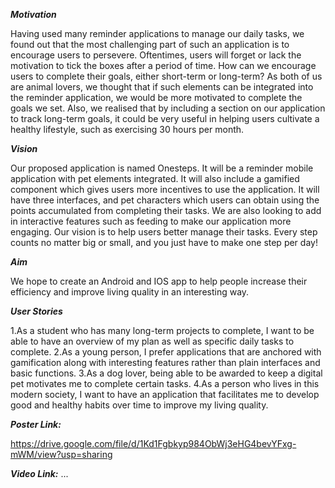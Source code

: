 ***Motivation***

Having used many reminder applications to manage our daily tasks, we found out that the most challenging part of such an application is to encourage users to persevere. Oftentimes, users will forget or lack the motivation to tick the boxes after a period of time. How can we encourage users to complete their goals, either short-term or long-term? As both of us are animal lovers, we thought that if such elements can be integrated into the reminder application, we would be more motivated to complete the goals we set. Also, we realised that  by including a section on our application to track long-term goals, it could be very useful in helping users cultivate a healthy lifestyle, such as exercising 30 hours per month. 

***Vision***

Our proposed application is named Onesteps. It will be a reminder mobile application with pet elements integrated. It will also include a gamified component which gives users more incentives to use the application. It will have three interfaces, and pet characters which users can obtain using the points accumulated from completing their tasks. We are also looking to add in interactive features such as feeding to make our application more engaging. Our vision is to help users better manage their tasks. Every step counts no matter big or small, and you just have to make one step per day!

***Aim***

We hope to create an Android and IOS app to help people increase their efficiency and improve living quality in an interesting way.

***User Stories***

1.As a student who has many long-term projects to complete, I want to be able to have an overview of my plan as well as specific daily tasks to complete.
2.As a young person, I prefer applications that are anchored with gamification along with interesting features rather than plain interfaces and basic functions.
3.As a dog lover, being able to be awarded to keep a digital pet motivates me to complete certain tasks.
4.As a person who lives in this modern society, I want to have an application that facilitates me to develop good and healthy habits over time to improve my living quality.

***Poster Link:***

https://drive.google.com/file/d/1Kd1Fgbkyp984ObWj3eHG4bevYFxg-mWM/view?usp=sharing

***Video Link:***
...



